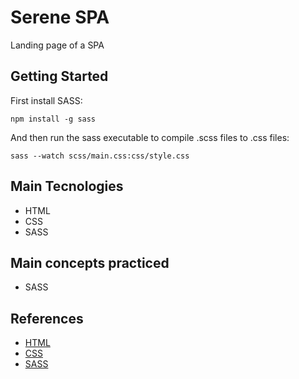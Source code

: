 # Serene SPA

Landing page of a SPA

## Getting Started

First install SASS:

`npm install -g sass`

And then run the sass executable to compile .scss files to .css files:

`sass --watch scss/main.css:css/style.css`

## Main Tecnologies

- HTML
- CSS
- SASS

## Main concepts practiced

- SASS

## References

- [HTML](https://developer.mozilla.org/pt-BR/docs/Web/HTML)
- [CSS](https://developer.mozilla.org/pt-BR/docs/Web/CSS)
- [SASS](https://sass-lang.com/)
